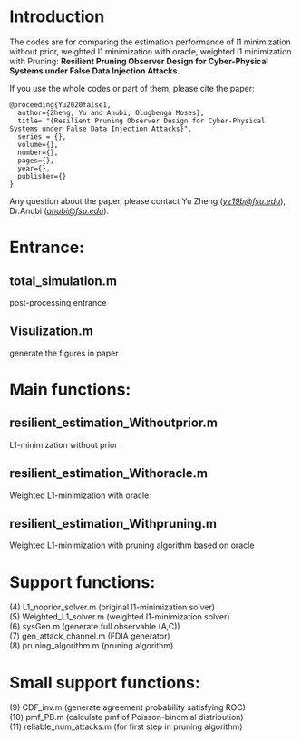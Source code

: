 # Introduction
The codes are for comparing the estimation performance of l1 minimization without prior, weighted l1 minimization with oracle, weighted l1 minimization with Pruning:
**Resilient Pruning Observer Design for Cyber-Physical Systems under False Data Injection Attacks**.

If you use the whole codes or part of them, please cite the paper:
```
@proceeding{Yu2020false1,
  author={Zheng, Yu and Anubi, Olugbenga Moses},
  title= "{Resilient Pruning Observer Design for Cyber-Physical Systems under False Data Injection Attacks}",
  series = {},
  volume={},
  number={},
  pages={},
  year={},
  publisher={}
}
```

Any question about the paper, please contact Yu Zheng (*yz19b@fsu.edu*), Dr.Anubi (*anubi@fsu.edu*).

# Entrance:
## total_simulation.m
post-processing entrance
## Visulization.m
generate the figures in paper

# Main functions:
## resilient_estimation_Withoutprior.m
L1-minimization without prior
## resilient_estimation_Withoracle.m
Weighted L1-minimization with oracle
## resilient_estimation_Withpruning.m
Weighted L1-minimization with pruning algorithm based on oracle

# Support functions:
(4) L1_noprior_solver.m               (original l1-minimization solver) <br />
(5) Weighted_L1_solver.m              (weighted l1-minimization solver)<br />
(6) sysGen.m                          (generate full observable (A,C))<br />
(7) gen_attack_channel.m              (FDIA generator)<br />
(8) pruning_algorithm.m               (pruning algorithm)

# Small support functions:
(9) CDF_inv.m                          (generate agreement probability satisfying ROC)<br />
(10) pmf_PB.m                          (calculate pmf of Poisson-binomial distribution)<br />
(11) reliable_num_attacks.m            (for first step in pruning algorithm)
